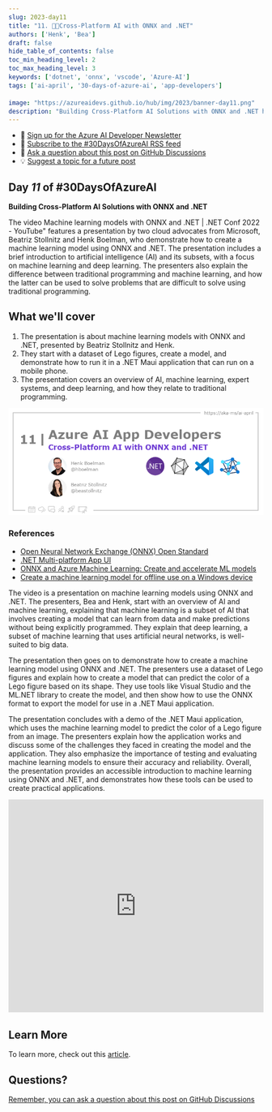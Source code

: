 ```yaml
---
slug: 2023-day11
title: "11. 🧑‍💻Cross-Platform AI with ONNX and .NET"
authors: ['Henk', 'Bea']
draft: false
hide_table_of_contents: false
toc_min_heading_level: 2
toc_max_heading_level: 3
keywords: ['dotnet', 'onnx', 'vscode', 'Azure-AI']
tags: ['ai-april', '30-days-of-azure-ai', 'app-developers']

image: "https://azureaidevs.github.io/hub/img/2023/banner-day11.png"
description: "Building Cross-Platform AI Solutions with ONNX and .NET https://azureaidevs.github.io/hub/blog/2023-day11 #30DaysOfAzureAI #AzureAiDevs #AI #ONNX"
---
```


<head>

  <meta name="twitter:url" content="https://azureaidevs.github.io/hub/blog/2023-day11" />
  <meta name="twitter:title" content="Cross-Platform AI with ONNX and .NET" />
  <meta name="twitter:description" content="Building Cross-Platform AI Solutions with ONNX and .NET https://azureaidevs.github.io/hub/blog/2023-day11 #30DaysOfAzureAI #AzureAiDevs #AI #ONNX" />
  <meta name="twitter:image" content="https://azureaidevs.github.io/hub/img/2023/banner-day11.png" />
  <meta name="twitter:card" content="summary_large_image" />

  

  <link rel="canonical" href="https://youtu.be/h6HWP5jpA5s"  />

</head>

- 📧 [Sign up for the Azure AI Developer Newsletter](https://aka.ms/azure-ai-dev-newsletter)
- 📰 [Subscribe to the #30DaysOfAzureAI RSS feed](https://azureaidevs.github.io/hub/blog/rss.xml)
- 📌 [Ask a question about this post on GitHub Discussions](https://github.com/AzureAiDevs/hub/discussions/categories/11-cross-platform-ai-with-onnx-and-.net)
- 💡 [Suggest a topic for a future post](https://github.com/AzureAiDevs/hub/discussions/categories/call-for-content)

## Day _11_ of #30DaysOfAzureAI

<!-- README
The following description is also used for the tweet. So it should be action oriented and grab attention 
If you update the description, please update the description: in the frontmatter as well.
-->

**Building Cross-Platform AI Solutions with ONNX and .NET**

<!-- README
The following is the intro to the post. It should be a short teaser for the post.
-->

The video Machine learning models with ONNX and .NET | .NET Conf 2022 - YouTube" features a presentation by two cloud advocates from Microsoft, Beatriz Stollnitz and Henk Boelman, who demonstrate how to create a machine learning model using ONNX and .NET. The presentation includes a brief introduction to artificial intelligence (AI) and its subsets, with a focus on machine learning and deep learning. The presenters also explain the difference between traditional programming and machine learning, and how the latter can be used to solve problems that are difficult to solve using traditional programming.

## What we'll cover

<!-- README
The following list is the main points of the post. There should be 3-4 main points.
 -->


1. The presentation is about machine learning models with ONNX and .NET, presented by Beatriz Stollnitz and Henk.
2. They start with a dataset of Lego figures, create a model, and demonstrate how to run it in a .NET Maui application that can run on a mobile phone.
3. The presentation covers an overview of AI, machine learning, expert systems, and deep learning, and how they relate to traditional programming.

<!-- 
- Main point 1
- Main point 2
- Main point 3 
- Main point 4
-->

![Image banner for day 11](./../../../static/img/2023/banner-day11.png)

<!-- README
Add or update a list relevant references here. These could be links to other blog posts, Microsoft Learn Module, videos, or other resources.
-->


### References

- [Open Neural Network Exchange (ONNX) Open Standard](https://onnx.ai/index.html)
- [.NET Multi-platform App UI](https://dotnet.microsoft.com/apps/maui?WT.mc_id=aiml-89446-dglover)
- [ONNX and Azure Machine Learning: Create and accelerate ML models](https://learn.microsoft.com/azure/machine-learning/concept-onnx?WT.mc_id=aiml-89446-dglover)
- [Create a machine learning model for offline use on a Windows device](https://learn.microsoft.com/training/modules/add-machine-learning-to-uwp-app?WT.mc_id=aiml-89446-dglover)


<!-- README
The following is the body of the post. It should be an overview of the post that you are referencing.
See the Learn More section, if you supplied a canonical link, then will be displayed here.
-->


The video is a presentation on machine learning models using ONNX and .NET. The presenters, Bea and Henk, start with an overview of AI and machine learning, explaining that machine learning is a subset of AI that involves creating a model that can learn from data and make predictions without being explicitly programmed. They explain that deep learning, a subset of machine learning that uses artificial neural networks, is well-suited to big data.

The presentation then goes on to demonstrate how to create a machine learning model using ONNX and .NET. The presenters use a dataset of Lego figures and explain how to create a model that can predict the color of a Lego figure based on its shape. They use tools like Visual Studio and the ML.NET library to create the model, and then show how to use the ONNX format to export the model for use in a .NET Maui application.

The presentation concludes with a demo of the .NET Maui application, which uses the machine learning model to predict the color of a Lego figure from an image. The presenters explain how the application works and discuss some of the challenges they faced in creating the model and the application. They also emphasize the importance of testing and evaluating machine learning models to ensure their accuracy and reliability. Overall, the presentation provides an accessible introduction to machine learning using ONNX and .NET, and demonstrates how these tools can be used to create practical applications.

<iframe width="100%" height="420" src="https://www.youtube.com/embed/h6HWP5jpA5s" title="YouTube video player" frameborder="0" allow="accelerometer; autoplay; clipboard-write; encrypted-media; gyroscope; picture-in-picture; web-share" allowfullscreen></iframe>

## Learn More

To learn more, check out this [article](https://youtu.be/h6HWP5jpA5s).


## Questions?

[Remember, you can ask a question about this post on GitHub Discussions](https://github.com/AzureAiDevs/Discussions/discussions/categories/11-cross-platform-ai-with-onnx-and-.net)